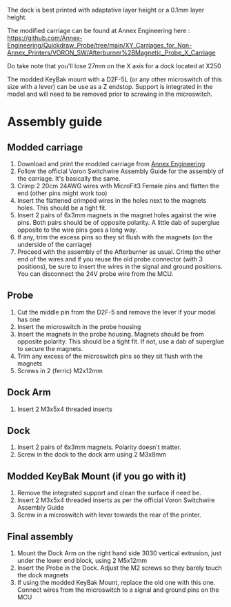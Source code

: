 The dock is best printed with adaptative layer height or a 0.1mm layer height.

The modified carriage can be found at Annex Engineering here : https://github.com/Annex-Engineering/Quickdraw_Probe/tree/main/XY_Carriages_for_Non-Annex_Printers/VORON_SW/Afterburner%2BMagnetic_Probe_X_Carriage

Do take note that you'll lose 27mm on the X axis for a dock located at X250

The modded KeyBak mount with a D2F-5L (or any other microswitch of this size with a lever) can be use as a Z endstop. Support is integrated in the model and will need to be removed prior to screwing in the microswitch.

# Assembly guide

## Modded carriage
1. Download and print the modded carriage from [Annex Engineering](https://github.com/Annex-Engineering/Quickdraw_Probe/tree/main/XY_Carriages_for_Non-Annex_Printers/VORON_SW/Afterburner%2BMagnetic_Probe_X_Carriage/STLs)
2. Follow the official Voron Switchwire Assembly Guide for the assembly of the carriage. It's basically the same.
3. Crimp 2 20cm 24AWG wires with MicroFit3 Female pins and flatten the end (other pins might work too)
4. Insert the flattened crimped wires in the holes next to the magnets holes. This should be a tight fit.
5. Insert 2 pairs of 6x3mm magnets in the magnet holes against the wire pins. Both pairs should be of opposite polarity. A little dab of superglue opposite to the wire pins goes a long way.
6. If any, trim the excess pins so they sit flush with the magnets (on the underside of the carriage)
7. Proceed with the assembly of the Afterburner as usual. Crimp the other end of the wires and if you reuse the old probe connector (with 3 positions), be sure to insert the wires in the signal and ground positions. You can disconnect the 24V probe wire from the MCU.

## Probe
1. Cut the middle pin from the D2F-5 and remove the lever if your model has one
2. Insert the microswitch in the probe housing
3. Insert the magnets in the probe housing. Magnets should be from opposite polarity. This should be a tight fit. If not, use a dab of superglue to secure the magnets.
4. Trim any excess of the microswitch pins so they sit flush with the magnets
5. Screws in 2 (ferric) M2x12mm

## Dock Arm
1. Insert 2 M3x5x4 threaded inserts

## Dock
1. Insert 2 pairs of 6x3mm magnets. Polarity doesn't matter.
2. Screw in the dock to the dock arm using 2 M3x8mm

## Modded KeyBak Mount (if you go with it)
1. Remove the integrated support and clean the surface if need be.
2. Insert 2 M3x5x4 threaded inserts as per the official Voron Switchwire Assembly Guide
3. Screw in a microswitch with lever towards the rear of the printer.

## Final assembly
1. Mount the Dock Arm on the right hand side 3030 vertical extrusion, just under the lower end block, using 2 M5x12mm
2. Insert the Probe in the Dock. Adjust the M2 screws so they barely touch the dock magnets
3. If using the modded KeyBak Mount, replace the old one with this one. Connect wires from the microswitch to a signal and ground pins on the MCU
